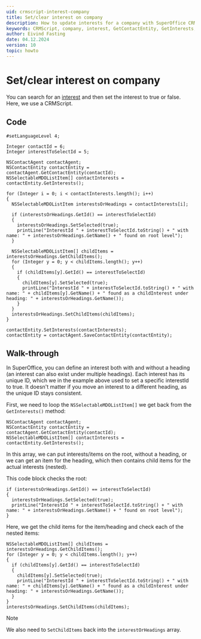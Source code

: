 ```yaml
---
uid: crmscript-interest-company
title: Set/clear interest on company
description: How to update interests for a company with SuperOffice CRMScript.
keywords: CRMScript, company, interest, GetContactEntity, GetInterests, NSContactAgent, NSContactEntity, NSSelectableMDOListItem
author: Eivind Fasting
date: 04.12.2024
version: 10
topic: howto
---
```


# Set/clear interest on company

You can search for an [interest][1] and then set the interest to true or false. Here, we use a CRMScript.

## Code

```crmscript
#setLanguageLevel 4;

Integer contactId = 6;
Integer interestToSelectId = 5;

NSContactAgent contactAgent;
NSContactEntity contactEntity = contactAgent.GetContactEntity(contactId);
NSSelectableMDOListItem[] contactInterests = contactEntity.GetInterests();

for (Integer i = 0; i < contactInterests.length(); i++)
{
  NSSelectableMDOListItem interestsOrHeadings = contactInterests[i];

  if (interestsOrHeadings.GetId() == interestToSelectId)
  {
    interestsOrHeadings.SetSelected(true);
    printLine("InterestId " + interestToSelectId.toString() + " with name: " + interestsOrHeadings.GetName() + " found on root level");
  }

  NSSelectableMDOListItem[] childItems = interestsOrHeadings.GetChildItems();
  for (Integer y = 0; y < childItems.length(); y++)
  {
    if (childItems[y].GetId() == interestToSelectId)
    {
      childItems[y].SetSelected(true);
      printLine("InterestId " + interestToSelectId.toString() + " with name: " + childItems[y].GetName() + " found as a childInterest under heading: " + interestsOrHeadings.GetName());
    }
  }
  interestsOrHeadings.SetChildItems(childItems);
}

contactEntity.SetInterests(contactInterests);
contactEntity = contactAgent.SaveContactEntity(contactEntity);
```

## Walk-through

In SuperOffice, you can define an interest both with and without a heading (an interest can also exist under multiple headings). Each interest has its unique ID, which we in the example above used to set a specific interestId to true. It doesn't matter if you move an interest to a different heading, as the unique ID stays consistent.

First, we need to loop the `NSSelectableMDOListItem[]` we get back from the `GetInterests()` method:

```crmscript
NSContactAgent contactAgent;
NSContactEntity contactEntity = contactAgent.GetContactEntity(contactId);
NSSelectableMDOListItem[] contactInterests = contactEntity.GetInterests();
```

In this array, we can put interests/items on the root, without a heading, or we can get an item for the heading, which then contains child items for the actual interests (nested).

This code block checks the root:

```crmscript
if (interestsOrHeadings.GetId() == interestToSelectId)
{
  interestsOrHeadings.SetSelected(true);
  printLine("InterestId " + interestToSelectId.toString() + " with name: " + interestsOrHeadings.GetName() + " found on root level");
}
```

Here, we get the child items for the item/heading and check each of the nested items:

```crmscript
NSSelectableMDOListItem[] childItems = interestsOrHeadings.GetChildItems();
for (Integer y = 0; y < childItems.length(); y++) 
{
  if (childItems[y].GetId() == interestToSelectId)
  {
    childItems[y].SetSelected(true);
    printLine("InterestId " + interestToSelectId.toString() + " with name: " + childItems[y].GetName() + " found as a childInterest under heading: " + interestsOrHeadings.GetName());
  }
}
interestsOrHeadings.SetChildItems(childItems);
```

> [!NOTE]
> We also need to `SetChildItems` back into the `interestOrHeadings` array.

<!-- Referenced links -->
[1]: index.md
